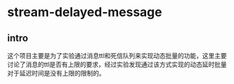 # stream-delayed-message

## intro

这个项目主要是为了实验通过消息ttl和死信队列来实现动态批量的功能，这里主要讨论了消息的ttl是否有上限的要求，经过实验发现通过该方式实现的动态延时批量对于延迟时间是没有上限的限制的。